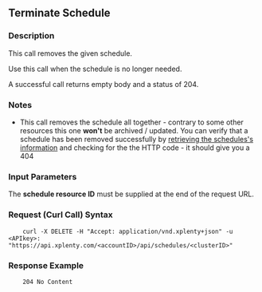 ## Terminate Schedule

### Description
This call removes the given schedule.

Use this call when the schedule is no longer needed.

A successful call returns empty body and a status of 204.

### Notes
* This call removes the schedule all together - contrary to some other resources this one **won't** be archived / updated.
You can verify that a schedule has been removed successfully by [retrieving the schedules's information](https://github.com/xplenty/xplenty-api-doc/blob/master/sections/get-schedule-information.md) and checking for the the HTTP code - it should give you a 404

### Input Parameters
The **schedule resource ID** must be supplied at the end of the request URL.

### Request (Curl Call) Syntax
```shell
    curl -X DELETE -H "Accept: application/vnd.xplenty+json" -u <APIkey>: "https://api.xplenty.com/<accountID>/api/schedules/<clusterID>"
```

### Response Example
``` HTTP
    204 No Content
```
